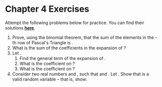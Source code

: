 # Chapter 4 Exercises

Attempt the following problems below for practice. You can find their solutions [**here**](https://github.com/introduction-to-mathematical-t/book/tree/5c9f0c0b24fbf37da87b9014c3cbd453c984b118/polynomials/solutions.md).   


1. Prove, using the binomial theorem, that the sum of the elements in the -th row of Pascal's Triangle is .
2. What is the sum of the coefficients in the expansion of ?
3. Let .
   1. Find the general term of the expansion of .
   2. What is the coefficient on ?
   3. What is the coefficient on ?
4. Consider two real numbers  and , such that  and . Let . Show that  is a valid random variable – that is, show:

